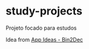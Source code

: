 # study-projects
Projeto focado para estudos

Idea from <a href='https://github.com/florinpop17/app-ideas/blob/master/Projects/1-Beginner/Bin2Dec-App.md' target='_blank'>App Ideas - Bin2Dec</a>


